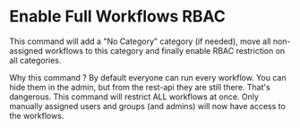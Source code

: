 # Enable Full Workflows RBAC
This command will add a "No Category" category (if needed), move all non-assigned workflows to this category and finally enable RBAC restriction on all categories.

Why this command ?  By default everyone can run every workflow.  You can hide them in the admin, but from the rest-api they are still there.  That's dangerous.  This command will restrict ALL workflows at once. Only manually assigned users and groups (and admins) will now have access to the workflows.
